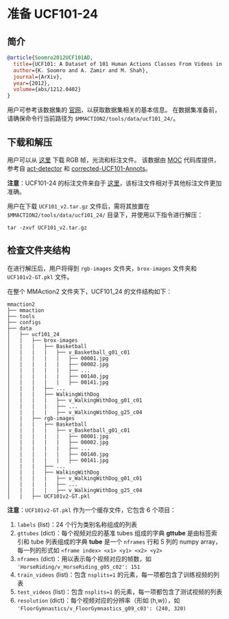 # 准备 UCF101-24

## 简介

```BibTeX
@article{Soomro2012UCF101AD,
  title={UCF101: A Dataset of 101 Human Actions Classes From Videos in The Wild},
  author={K. Soomro and A. Zamir and M. Shah},
  journal={ArXiv},
  year={2012},
  volume={abs/1212.0402}
}
```

用户可参考该数据集的 [官网](http://www.thumos.info/download.html)，以获取数据集相关的基本信息。
在数据集准备前，请确保命令行当前路径为 `$MMACTION2/tools/data/ucf101_24/`。

## 下载和解压

用户可以从 [这里](https://drive.google.com/drive/folders/1BvGywlAGrACEqRyfYbz3wzlVV3cDFkct) 下载 RGB 帧，光流和标注文件。
该数据由 [MOC](https://github.com/MCG-NJU/MOC-Detector/blob/master/readme/Dataset.md) 代码库提供，
参考自 [act-detector](https://github.com/vkalogeiton/caffe/tree/act-detector) 和 [corrected-UCF101-Annots](https://github.com/gurkirt/corrected-UCF101-Annots)。

**注意**：UCF101-24 的标注文件来自于 [这里](https://github.com/gurkirt/corrected-UCF101-Annots)，该标注文件相对于其他标注文件更加准确。

用户在下载 `UCF101_v2.tar.gz` 文件后，需将其放置在 `$MMACTION2/tools/data/ucf101_24/` 目录下，并使用以下指令进行解压：

```shell
tar -zxvf UCF101_v2.tar.gz
```

## 检查文件夹结构

在进行解压后，用户将得到 `rgb-images` 文件夹，`brox-images` 文件夹和 `UCF101v2-GT.pkl` 文件。

在整个 MMAction2 文件夹下，UCF101_24 的文件结构如下：

```
mmaction2
├── mmaction
├── tools
├── configs
├── data
│   ├── ucf101_24
│   |   ├── brox-images
│   |   |   ├── Basketball
│   |   |   |   ├── v_Basketball_g01_c01
│   |   |   |   |   ├── 00001.jpg
│   |   |   |   |   ├── 00002.jpg
│   |   |   |   |   ├── ...
│   |   |   |   |   ├── 00140.jpg
│   |   |   |   |   ├── 00141.jpg
│   |   |   ├── ...
│   |   |   ├── WalkingWithDog
│   |   |   |   ├── v_WalkingWithDog_g01_c01
│   |   |   |   ├── ...
│   |   |   |   ├── v_WalkingWithDog_g25_c04
│   |   ├── rgb-images
│   |   |   ├── Basketball
│   |   |   |   ├── v_Basketball_g01_c01
│   |   |   |   |   ├── 00001.jpg
│   |   |   |   |   ├── 00002.jpg
│   |   |   |   |   ├── ...
│   |   |   |   |   ├── 00140.jpg
│   |   |   |   |   ├── 00141.jpg
│   |   |   ├── ...
│   |   |   ├── WalkingWithDog
│   |   |   |   ├── v_WalkingWithDog_g01_c01
│   |   |   |   ├── ...
│   |   |   |   ├── v_WalkingWithDog_g25_c04
│   |   ├── UCF101v2-GT.pkl

```

**注意**：`UCF101v2-GT.pkl` 作为一个缓存文件，它包含 6 个项目：

1. `labels` (list)：24 个行为类别名称组成的列表
2. `gttubes` (dict)：每个视频对应的基准 tubes 组成的字典
  **gttube** 是由标签索引和 tube 列表组成的字典
  **tube** 是一个 `nframes` 行和 5 列的 numpy array，每一列的形式如 `<frame index> <x1> <y1> <x2> <y2>`
3. `nframes` (dict)：用以表示每个视频对应的帧数，如 `'HorseRiding/v_HorseRiding_g05_c02': 151`
4. `train_videos` (list)：包含 `nsplits=1` 的元素，每一项都包含了训练视频的列表
5. `test_videos` (list)：包含 `nsplits=1` 的元素，每一项都包含了测试视频的列表
6. `resolution` (dict)：每个视频对应的分辨率（形如 (h,w)），如 `'FloorGymnastics/v_FloorGymnastics_g09_c03': (240, 320)`
